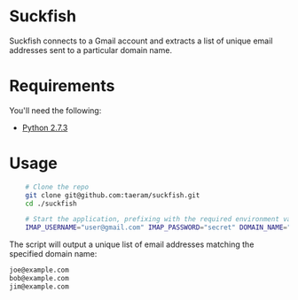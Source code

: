 Suckfish
========

Suckfish connects to a Gmail account and extracts a list of unique email addresses
sent to a particular domain name.

Requirements
============
You'll need the following:

* [Python 2.7.3](http://www.python.org/)

Usage
=====
```bash
    # Clone the repo
    git clone git@github.com:taeram/suckfish.git
    cd ./suckfish

    # Start the application, prefixing with the required environment variables
    IMAP_USERNAME="user@gmail.com" IMAP_PASSWORD="secret" DOMAIN_NAME="example.com" python app.py
```

The script will output a unique list of email addresses matching the specified domain name:
```bash
joe@example.com
bob@example.com
jim@example.com
```
